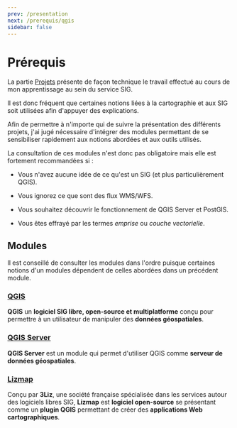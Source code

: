 ```yaml
---
prev: /presentation
next: /prerequis/qgis
sidebar: false
---
```


# Prérequis

La partie [Projets](/projets/) présente de façon technique le travail effectué au cours de mon apprentissage au sein du service SIG.

Il est donc fréquent que certaines notions liées à la cartographie et aux SIG soit utilisées afin d'appuyer des explications.

Afin de permettre à n'importe qui de suivre la présentation des différents projets, j'ai jugé nécessaire d'intégrer des modules permettant de se sensibiliser rapidement aux notions abordées et aux outils utilisés.

La consultation de ces modules n'est donc pas obligatoire mais elle est fortement recommandées si :

* Vous n'avez aucune idée de ce qu'est un SIG (et plus particulièrement QGIS).

* Vous ignorez ce que sont des flux WMS/WFS.

* Vous souhaitez découvrir le fonctionnement de QGIS Server et PostGIS.

* Vous êtes effrayé par les termes *emprise* ou *couche vectorielle*.

## Modules

Il est conseillé de consulter les modules dans l'ordre puisque certaines notions d'un modules dépendent de celles abordées dans un précédent module.

### [QGIS](/prerequis/qgis)

**QGIS** un **logiciel SIG libre, open-source et multiplatforme** conçu pour permettre à un utilisateur de manipuler des **données géospatiales**.

### [QGIS Server](/prerequis/qgis-server)

**QGIS Server** est un module qui permet d'utiliser QGIS comme **serveur de données géospatiales**.

### [Lizmap](/prerequis/lizmap)

Conçu par **3Liz**, une société française spécialisée dans les services autour des logiciels libres SIG, **Lizmap** est **logiciel open-source** se présentant comme un **plugin QGIS** permettant de créer des **applications Web cartographiques**.
